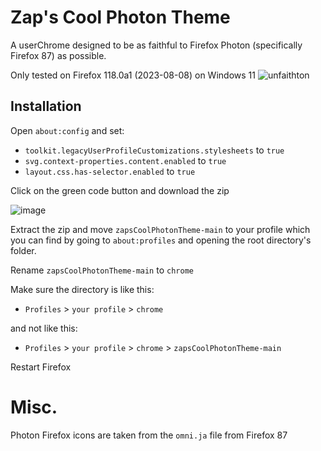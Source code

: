 # Zap's Cool Photon Theme
A userChrome designed to be as faithful to Firefox Photon (specifically Firefox 87) as possible.

Only tested on Firefox 118.0a1 (2023-08-08) on Windows 11
![unfaithton](https://github.com/zapSNH/zapsCoolPhotonTheme/assets/134786889/a2690e89-774b-4c4d-9f02-ce160b025bbb)

## Installation
Open `about:config` and set:
* `toolkit.legacyUserProfileCustomizations.stylesheets` to `true`
* `svg.context-properties.content.enabled` to `true`
* `layout.css.has-selector.enabled` to `true`

Click on the green code button and download the zip

![image](https://github.com/zapSNH/zapsCoolPhotonTheme/assets/134786889/022952df-a69e-4b71-96c5-bc45dc9d84b8)

Extract the zip and move `zapsCoolPhotonTheme-main` to your profile which you can find by going to `about:profiles` and opening the root directory's folder.

Rename `zapsCoolPhotonTheme-main` to `chrome`


Make sure the directory is like this:
* `Profiles` > `your profile` > `chrome`

and not like this:
* `Profiles` > `your profile` > `chrome` > `zapsCoolPhotonTheme-main`

Restart Firefox

# Misc.
Photon Firefox icons are taken from the `omni.ja` file from Firefox 87 
